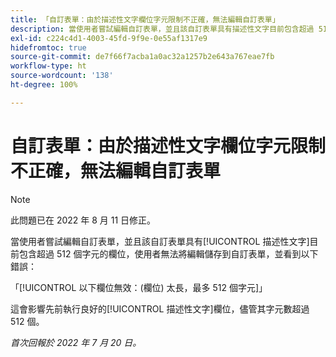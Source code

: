 ```yaml
---
title: 「自訂表單：由於描述性文字欄位字元限制不正確，無法編輯自訂表單」
description: 當使用者嘗試編輯自訂表單，並且該自訂表單具有描述性文字目前包含超過 512 個字元的欄位，使用者無法將編輯儲存到自訂表單。
exl-id: c224c4d1-4003-45fd-9f9e-0e55af1317e9
hidefromtoc: true
source-git-commit: de7f66f7acba1a0ac32a1257b2e643a767eae7fb
workflow-type: ht
source-wordcount: '138'
ht-degree: 100%

---
```


# 自訂表單：由於描述性文字欄位字元限制不正確，無法編輯自訂表單

>[!NOTE]
>
> 此問題已在 2022 年 8 月 11 日修正。

當使用者嘗試編輯自訂表單，並且該自訂表單具有[!UICONTROL 描述性文字]目前包含超過 512 個字元的欄位，使用者無法將編輯儲存到自訂表單，並看到以下錯誤：

「[!UICONTROL 以下欄位無效：(欄位) 太長，最多 512 個字元]」

這會影響先前執行良好的[!UICONTROL 描述性文字]欄位，儘管其字元數超過 512 個。


_首次回報於 2022 年 7 月 20 日。_
